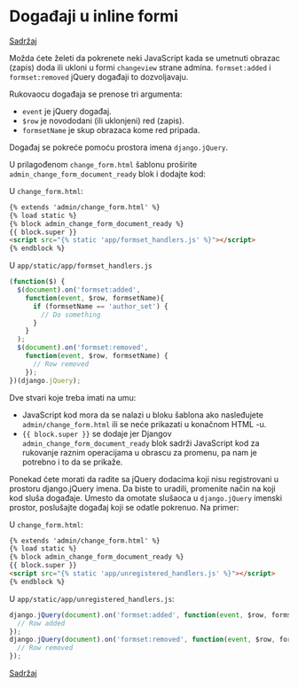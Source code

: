 
# Događaji u inline formi

[Sadržaj](00_sadrzaj.md)

Možda ćete želeti da pokrenete neki JavaScript kada se umetnuti obrazac (zapis) doda ili ukloni u formi `changeview` strane admina. `formset:added` i `formset:removed` jQuery događaji to dozvoljavaju.

Rukovaocu događaja se prenose tri argumenta:

- `event` je jQuery događaj.
- `$row` je novododani (ili uklonjeni) red (zapis).
- `formsetName` je skup obrazaca kome red pripada.

Događaj se pokreće pomoću prostora imena `django.jQuery`.

U prilagođenom `change_form.html` šablonu proširite `admin_change_form_document_ready` blok i dodajte kod:

U `change_form.html`:

```html
{% extends 'admin/change_form.html' %}
{% load static %}
{% block admin_change_form_document_ready %}
{{ block.super }}
<script src="{% static 'app/formset_handlers.js' %}"></script>
{% endblock %}
```

U `app/static/app/formset_handlers.js`

```js
(function($) {
  $(document).on('formset:added',
    function(event, $row, formsetName){
      if (formsetName == 'author_set') {
        // Do something
      }
    }
  );
  $(document).on('formset:removed',
    function(event, $row, formsetName) {
      // Row removed
    });
})(django.jQuery);
```

Dve stvari koje treba imati na umu:

- JavaScript kod mora da se nalazi u bloku šablona ako nasleđujete `admin/change_form.html` ili se neće prikazati u konačnom HTML -u.
- `{{ block.super }}` se dodaje jer Djangov `admin_change_form_document_ready` blok sadrži JavaScript kod za rukovanje raznim operacijama u obrascu za promenu, pa nam je potrebno i to da se prikaže.

Ponekad ćete morati da radite sa jQuery dodacima koji nisu registrovani u prostoru django.jQuery imena. Da biste to uradili, promenite način na koji kod sluša događaje. Umesto da omotate slušaoca u `django.jQuery` imenski prostor, poslušajte događaj koji se odatle pokrenuo. Na primer:

U `change_form.html`:

```html
{% extends 'admin/change_form.html' %}
{% load static %}
{% block admin_change_form_document_ready %}
{{ block.super }}
<script src="{% static 'app/unregistered_handlers.js' %}"></script>
{% endblock %}
```

U `app/static/app/unregistered_handlers.js`:

```js
django.jQuery(document).on('formset:added', function(event, $row, formsetName) {
  // Row added
});
django.jQuery(document).on('formset:removed', function(event, $row, formsetName) {
  // Row removed
});
```

[Sadržaj](00_sadrzaj.md)
